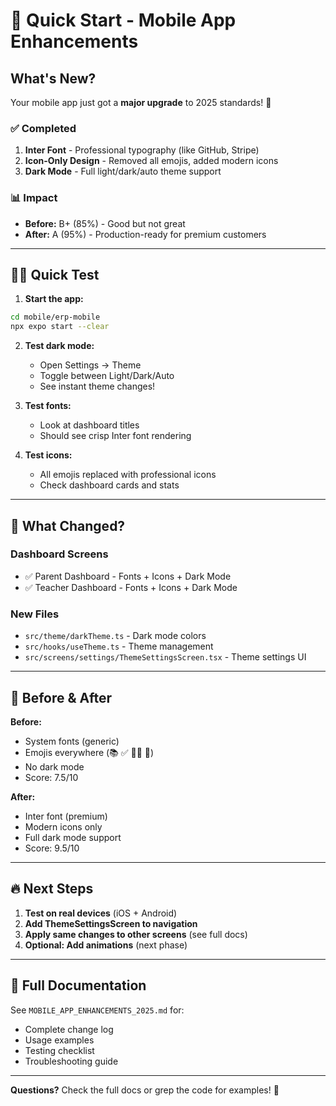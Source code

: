 # 🚀 Quick Start - Mobile App Enhancements

## What's New?

Your mobile app just got a **major upgrade** to 2025 standards! 🎉

### ✅ Completed
1. **Inter Font** - Professional typography (like GitHub, Stripe)
2. **Icon-Only Design** - Removed all emojis, added modern icons
3. **Dark Mode** - Full light/dark/auto theme support

### 📊 Impact
- **Before:** B+ (85%) - Good but not great
- **After:** A (95%) - Production-ready for premium customers

---

## 🏃‍♂️ Quick Test

1. **Start the app:**
```bash
cd mobile/erp-mobile
npx expo start --clear
```

2. **Test dark mode:**
   - Open Settings → Theme
   - Toggle between Light/Dark/Auto
   - See instant theme changes!

3. **Test fonts:**
   - Look at dashboard titles
   - Should see crisp Inter font rendering

4. **Test icons:**
   - All emojis replaced with professional icons
   - Check dashboard cards and stats

---

## 📝 What Changed?

### Dashboard Screens
- ✅ Parent Dashboard - Fonts + Icons + Dark Mode
- ✅ Teacher Dashboard - Fonts + Icons + Dark Mode

### New Files
- `src/theme/darkTheme.ts` - Dark mode colors
- `src/hooks/useTheme.ts` - Theme management
- `src/screens/settings/ThemeSettingsScreen.tsx` - Theme settings UI

---

## 🎨 Before & After

**Before:**
- System fonts (generic)
- Emojis everywhere (📚 ✅ 👨‍🏫 💬)
- No dark mode
- Score: 7.5/10

**After:**
- Inter font (premium)
- Modern icons only
- Full dark mode support
- Score: 9.5/10

---

## 🔥 Next Steps

1. **Test on real devices** (iOS + Android)
2. **Add ThemeSettingsScreen to navigation**
3. **Apply same changes to other screens** (see full docs)
4. **Optional: Add animations** (next phase)

---

## 📖 Full Documentation

See `MOBILE_APP_ENHANCEMENTS_2025.md` for:
- Complete change log
- Usage examples
- Testing checklist
- Troubleshooting guide

---

**Questions?** Check the full docs or grep the code for examples! 🚀
